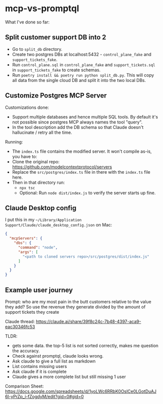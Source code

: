 # mcp-vs-promptql

What I've done so far:

## Split customer support DB into 2

- Go to `split_db` directory.
- Create two postgres DBs at localhost:5432 - `control_plane_fake` and `support_tickets_fake`.
- Run `control_plane.sql` in `control_plane_fake` and `support_tickets.sql` in `support_tickets_fake` to create schemas.
- Run `poetry install && poetry run python split_db.py`. This will copy all data from the single cloud DB and split it into the two local DBs.
  
## Customize Postgres MCP Server

Customizations done:
- Support multiple databases and hence multiple SQL tools. By default it's not possible since postgres MCP always names the tool "query".
- In the tool description add the DB schema so that Claude doesn't hallucinate / retry all the time.
  
Running:
- The `index.ts` file contains the modified server. It won't compile as-is, you have to:
- Clone the original repo: https://github.com/modelcontextprotocol/servers
- Replace the `src/postgres/index.ts` file in there with the `index.ts` file here.
- Then in that directory run:
    - `npx tsc`
    - Optional: Run `node dist/index.js` to verify the server starts up fine.

## Claude Desktop config

I put this in my `~/Library/Application Support/Claude/claude_desktop_config.json` on Mac:

```json
{
  "mcpServers": {
    "dbs": {
      "command": "node",
      "args": [
        "<path to cloned servers repo>/src/postgres/dist/index.js"
      ]
    }
  }
}
```

## Example user journey

Prompt: who are my most pain in the butt customers relative to the value they add? So use the revenue they generate divided by the amount of support tickets they create

Claude thread: https://claude.ai/share/39f8c24c-7b48-4397-aca9-eac30346fc53

TLDR:
- gets some data. the top-5 list is not sorted correctly, makes me question the accuracy.
- Check against promptql, claude looks wrong.
- Ask claude to give a full list as markdown
- List contains missing users
- Ask claude if it is complete
- Claude gives a more complete list but still missing 1 user

Comparison Sheet: https://docs.google.com/spreadsheets/d/1yoLWc6RRbK0OsICe0LGotDuAJ6l-yPrZp_i-fZogdyM/edit?gid=0#gid=0
